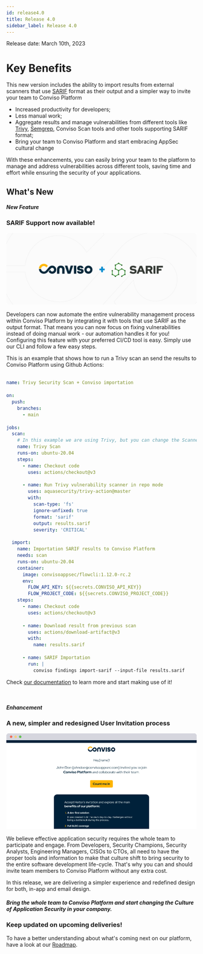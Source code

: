 ```yaml
---
id: release4.0
title: Release 4.0
sidebar_label: Release 4.0
---
```


Release date: March 10th, 2023

# Key Benefits

This new version includes the ability to import results from external scanners that use [SARIF](http://docs.oasis-open.org/sarif/sarif/v2.1.0/sarif-v2.1.0.html) format as their output and a simpler way to invite your team to Conviso Platform

- Increased productivity for developers;
- Less manual work;
- Aggregate results and manage vulnerabilities from different tools like [Trivy](https://github.com/aquasecurity/trivy), [Semgrep](https://github.com/returntocorp/semgrep), Conviso Scan tools and other tools supporting SARIF format;
- Bring your team to Conviso Platform and start embracing AppSec cultural change 

With these enhancements, you can easily bring your team to the platform to manage and address vulnerabilities across different tools, saving time and effort while ensuring the security of your applications.

## What's New

#### *New Feature*
### SARIF Support now available!

<div style={{textAlign: 'center'}}>

![img](../../static/img/release40-sarif.png)

</div>

Developers can now automate the entire vulnerability management process within Conviso Platform by integrating it with tools that use SARIF as the output format. That means you can now focus on fixing vulnerabilities instead of doing manual work - our automation handles it for you!
Configuring this feature with your preferred CI/CD tool is easy. Simply use our CLI and follow a few easy steps. 

This is an example that shows how to run a Trivy scan an send the results to Conviso Platform using Github Actions:


```yaml

name: Trivy Security Scan + Conviso importation

on:
  push:
    branches:
      - main

jobs:
  scan:
    # In this example we are using Trivy, but you can change the Scanner to any who performs SARIF output
    name: Trivy Scan
    runs-on: ubuntu-20.04
    steps:
      - name: Checkout code
        uses: actions/checkout@v3

      - name: Run Trivy vulnerability scanner in repo mode
        uses: aquasecurity/trivy-action@master
        with:
          scan-type: 'fs'
          ignore-unfixed: true
          format: 'sarif'
          output: results.sarif
          severity: 'CRITICAL'

  import:
    name: Importation SARIF results to Conviso Platform 
    needs: scan
    runs-on: ubuntu-20.04
    container:
      image: convisoappsec/flowcli:1.12.0-rc.2
      env:
        FLOW_API_KEY: ${{secrets.CONVISO_API_KEY}}
        FLOW_PROJECT_CODE: ${{secrets.CONVISO_PROJECT_CODE}}
    steps:
      - name: Checkout code
        uses: actions/checkout@v3

      - name: Download result from previous scan
        uses: actions/download-artifact@v3
        with:
          name: results.sarif

      - name: SARIF Importation
        run: |
          conviso findings import-sarif --input-file results.sarif
```

Check [our documentation](https://docs.convisoappsec.com/cli/findings/#import-findings) to learn more and start making use of it! 

<br />

#### *Enhancement*
### A new, simpler and redesigned User Invitation process

<div style={{textAlign: 'center'}}>

![img](../../static/img/release40-invite.gif)

</div>

We believe effective application security requires the whole team to participate and engage. From Developers, Security Champions, Security Analysts, Engineering Managers, CISOs to CTOs, all need to have the proper tools and information to make that culture shift to bring security to the entire software development life-cycle.
That's why you can and should invite team members to Conviso Platform without any extra cost.

In this release, we are delivering a simpler experience and redefined design for both, in-app and email design.

#### *Bring the whole team to Conviso Platform and start changing the Culture of Application Security in your company.*

### Keep updated on upcoming deliveries!
To have a better understanding about what's coming next on our platform, have a look at our [Roadmap](https://sharing.clickup.com/3016679/b/h/2w1z7-101803/0f4cd1b4e98d956).


